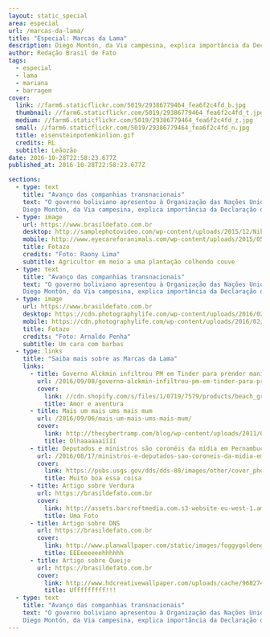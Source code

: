 ```yaml
---
layout: static_special
area: especial
url: /marcas-da-lama/
title: "Especial: Marcas da Lama"
description: Diego Montón, da Via campesina, explica importância da Declaração dos Direitos Camponeses para toda sociedade.
author: Redação Brasil de Fato
tags:
  - especial
  - lama
  - mariana
  - barragem
cover:
  link: //farm6.staticflickr.com/5019/29386779464_fea6f2c4fd_b.jpg
  thumbnail: //farm6.staticflickr.com/5019/29386779464_fea6f2c4fd_t.jpg
  medium: //farm6.staticflickr.com/5019/29386779464_fea6f2c4fd_z.jpg
  small: //farm6.staticflickr.com/5019/29386779464_fea6f2c4fd_n.jpg
  title: eisensteinpotemkinlion.gif
  credits: RL
  subtitle: Leãozão
date: 2016-10-28T22:58:23.677Z
published_at: 2016-10-28T22:58:23.677Z

sections:
  - type: text
    title: "Avanço das companhias transnacionais"
    text: "O governo boliviano apresentou à Organização das Nações Unidas (ONU) uma proposta de Declaração de Direitos dos Camponeses em 2012. A ideia, construída durante quase uma década, partiu de movimentos camponeses de todo mundo vinculados à Via Campesina. Em entrevista ao Brasil de Fato, Diego Montón, integrante do Movimento Nacional Campesino y Indígena da Argentina, membro da secretaria operativa da Coordenação Latino-americana das Organizações do Campo Cloc e representante da América Latina no coletivo internacional da Via Campesina que discute a Declaração dos Direitos Camponeses, explica que o avanço das companhias transnacionais gerou uma série de novas violações de direitos humanos, exigindo que as organizações camponesas buscassem uma proteção internacional ao seu modo de vida e trabalho.
    Diego Montón, da Via campesina, explica importância da Declaração dos Direitos Camponeses para toda sociedade."
  - type: image
    url: https://www.brasildefato.com.br
    desktop: http://samplephotovideo.com/wp-content/uploads/2015/12/Nikon-D4-Sample-Images-5-960x640.jpg
    mobile: http://www.eyecareforanimals.com/wp-content/uploads/2015/05/hawk-big.jpg
    title: Fotazo
    credits: "Foto: Raony Lima"
    subtitle: Agricultor em meio a uma plantação colhendo couve
  - type: text
    title: "Avanço das companhias transnacionais"
    text: "O governo boliviano apresentou à Organização das Nações Unidas (ONU) uma proposta de Declaração de Direitos dos Camponeses em 2012. A ideia, construída durante quase uma década, partiu de movimentos camponeses de todo mundo vinculados à Via Campesina. Em entrevista ao Brasil de Fato, Diego Montón, integrante do Movimento Nacional Campesino y Indígena da Argentina, membro da secretaria operativa da Coordenação Latino-americana das Organizações do Campo Cloc e representante da América Latina no coletivo internacional da Via Campesina que discute a Declaração dos Direitos Camponeses, explica que o avanço das companhias transnacionais gerou uma série de novas violações de direitos humanos, exigindo que as organizações camponesas buscassem uma proteção internacional ao seu modo de vida e trabalho.
    Diego Montón, da Via campesina, explica importância da Declaração dos Direitos Camponeses para toda sociedade."
  - type: image
    url: https://www.brasildefato.com.br
    desktop: https://cdn.photographylife.com/wp-content/uploads/2016/02/Nikon-D5-Sample-Image-4-960x640.jpg
    mobile: https://cdn.photographylife.com/wp-content/uploads/2016/02/Nikon-D5-Sample-Image-4-960x640.jpg
    title: Fotazo
    credits: "Foto: Arnaldo Penha"
    subtitle: Um cara com barbas
  - type: links
    title: "Saiba mais sobre as Marcas da Lama"
    links:
      - title: Governo Alckmin infiltrou PM em Tinder para prender manifestantes
        url: /2016/09/08/governo-alckmin-infiltrou-pm-em-tinder-para-prender-manifestantes-dizem-vitimas/
        cover:
          link: //cdn.shopify.com/s/files/1/0719/7579/products/beach_grinder_800_large.jpg
          title: Amor e aventura
      - title: Mais um mais ums mais mum
        url: /2016/09/06/mais-um-mais-ums-mais-mum/
        cover:
          link: http://thecybertramp.com/blog/wp-content/uploads/2011/08/rainbow.jpg
          title: Olhaaaaaaíííí
      - title: Deputados e ministros são coronéis da mídia em Pernambuco
        url: /2016/08/17/ministros-e-deputados-sao-coroneis-da-midia-em-pernambuco/
        cover:
          link: https://pubs.usgs.gov/dds/dds-80/images/other/cover_photo.jpg
          title: Muito boa essa coisa
      - title: Artigo sobre Verdura
        url: https://brasildefato.com.br
        cover:
          link: http://assets.barcroftmedia.com.s3-website-eu-west-1.amazonaws.com/assets/images/recent-images-14.jpg
          title: Uma Foto
      - title: Artigo sobre DNS
        url: https://brasildefato.com.br
        cover:
          link: http://www.planwallpaper.com/static/images/foggygoldengatebridge.jpg
          title: EEEeeeeeehhhhhh
      - title: Artigo sobre Queijo
        url: https://brasildefato.com.br
        cover:
          link: http://www.hdcreativewallpaper.com/uploads/cache/968274544/playful-kitty-hd-1080p-images-download-36lO-480x320-MM-78.jpg
          title: Ufffffffff!!!
  - type: text
    title: "Avanço das companhias transnacionais"
    text: "O governo boliviano apresentou à Organização das Nações Unidas (ONU) uma proposta de Declaração de Direitos dos Camponeses em 2012. A ideia, construída durante quase uma década, partiu de movimentos camponeses de todo mundo vinculados à Via Campesina. Em entrevista ao Brasil de Fato, Diego Montón, integrante do Movimento Nacional Campesino y Indígena da Argentina, membro da secretaria operativa da Coordenação Latino-americana das Organizações do Campo Cloc e representante da América Latina no coletivo internacional da Via Campesina que discute a Declaração dos Direitos Camponeses, explica que o avanço das companhias transnacionais gerou uma série de novas violações de direitos humanos, exigindo que as organizações camponesas buscassem uma proteção internacional ao seu modo de vida e trabalho.
    Diego Montón, da Via campesina, explica importância da Declaração dos Direitos Camponeses para toda sociedade."
---
```

